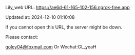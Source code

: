 Lily_web URL: https://ae6d-61-165-102-156.ngrok-free.app

Updated at: 2024-12-10 01:10:08

If you cannot open this URL, the server might be down.

Please contact: 

goley04@foxmail.com Or Wechat:GL_yeaH